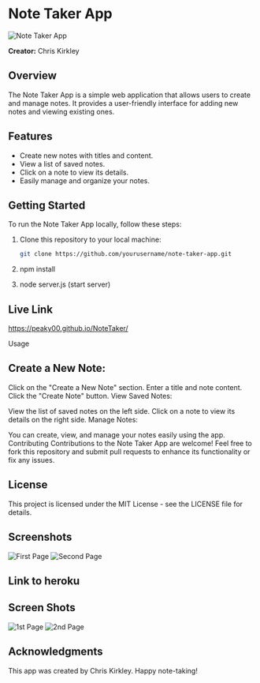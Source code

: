 # Note Taker App

![Note Taker App](![screenshot](image.png))

**Creator:** Chris Kirkley

## Overview

The Note Taker App is a simple web application that allows users to create and manage notes. It provides a user-friendly interface for adding new notes and viewing existing ones.

## Features

- Create new notes with titles and content.
- View a list of saved notes.
- Click on a note to view its details.
- Easily manage and organize your notes.

## Getting Started

To run the Note Taker App locally, follow these steps:

1. Clone this repository to your local machine:

   ```bash
   git clone https://github.com/yourusername/note-taker-app.git
2. npm install
3. node server.js (start server)
## Live Link
https://peaky00.github.io/NoteTaker/

Usage
## Create a New Note:

Click on the "Create a New Note" section.
Enter a title and note content.
Click the "Create Note" button.
View Saved Notes:

View the list of saved notes on the left side.
Click on a note to view its details on the right side.
Manage Notes:

You can create, view, and manage your notes easily using the app.
Contributing
Contributions to the Note Taker App are welcome! Feel free to fork this repository and submit pull requests to enhance its functionality or fix any issues.

## License
This project is licensed under the MIT License - see the LICENSE file for details.

## Screenshots
![First Page](image-1.png)
![Second Page](image-2.png)

## Link to heroku

## Screen Shots
![1st Page](image.png)
![2nd Page](image-1.png)

## Acknowledgments
This app was created by Chris Kirkley.
Happy note-taking!